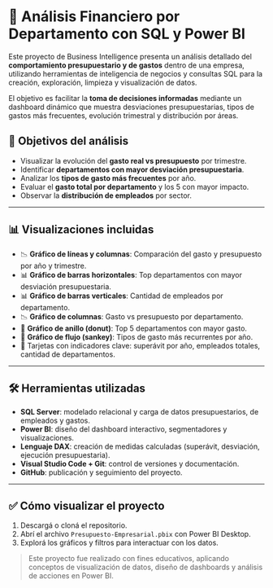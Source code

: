 # 💼 Análisis Financiero por Departamento con SQL y Power BI

Este proyecto de Business Intelligence presenta un análisis detallado del **comportamiento presupuestario y de gastos** dentro de una empresa, utilizando herramientas de inteligencia de negocios y consultas SQL para la creación, exploración, limpieza y visualización de datos.

El objetivo es facilitar la **toma de decisiones informadas** mediante un dashboard dinámico que muestra desviaciones presupuestarias, tipos de gastos más frecuentes, evolución trimestral y distribución por áreas.

## 🎯 Objetivos del análisis

- Visualizar la evolución del **gasto real vs presupuesto** por trimestre.  
- Identificar **departamentos con mayor desviación presupuestaria**.  
- Analizar los **tipos de gasto más frecuentes** por año.  
- Evaluar el **gasto total por departamento** y los 5 con mayor impacto.  
- Observar la **distribución de empleados** por sector.

---

## 📊 Visualizaciones incluidas

- 📉 **Gráfico de líneas y columnas**: Comparación del gasto y presupuesto por año y trimestre.  
- 📊 **Gráfico de barras horizontales**: Top departamentos con mayor desviación presupuestaria.  
- 📊 **Gráfico de barras verticales**: Cantidad de empleados por departamento.  
- 📉 **Gráfico de columnas**: Gasto vs presupuesto por departamento.  
- 🎯 **Gráfico de anillo (donut)**: Top 5 departamentos con mayor gasto.  
- 🌈 **Gráfico de flujo (sankey)**: Tipos de gasto más recurrentes por año.  
- 🧾 Tarjetas con indicadores clave: superávit por año, empleados totales, cantidad de departamentos.

---

## 🛠️ Herramientas utilizadas

- **SQL Server**: modelado relacional y carga de datos presupuestarios, de empleados y gastos.  
- **Power BI**: diseño del dashboard interactivo, segmentadores y visualizaciones.  
- **Lenguaje DAX**: creación de medidas calculadas (superávit, desviación, ejecución presupuestaria).  
- **Visual Studio Code + Git**: control de versiones y documentación.  
- **GitHub**: publicación y seguimiento del proyecto.
  
---

## ✅ Cómo visualizar el proyecto

1. Descargá o cloná el repositorio.
2. Abrí el archivo `Presupuesto-Empresarial.pbix` con Power BI Desktop.
3. Explorá los gráficos y filtros para interactuar con los datos.

> Este proyecto fue realizado con fines educativos, aplicando conceptos de visualización de datos, diseño de dashboards y análisis de acciones en Power BI.
